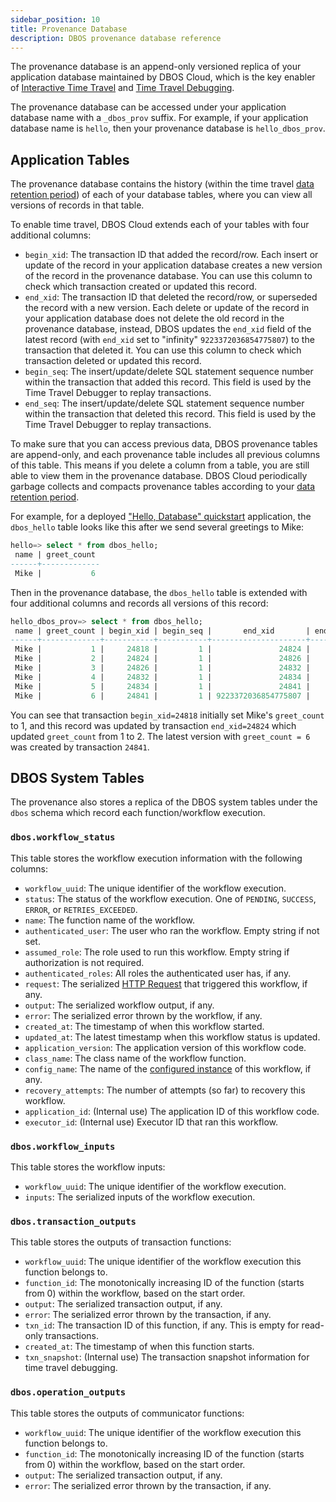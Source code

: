 ```yaml
---
sidebar_position: 10
title: Provenance Database
description: DBOS provenance database reference
---
```


The provenance database is an append-only versioned replica of your application database maintained by DBOS Cloud, which is the key enabler of [Interactive Time Travel](../cloud-tutorials/interactive-timetravel.md) and [Time Travel Debugging](../cloud-tutorials/timetravel-debugging.md).

The provenance database can be accessed under your application database name with a `_dbos_prov` suffix. For example, if your application database name is `hello`, then your provenance database is `hello_dbos_prov`.

## Application Tables
The provenance database contains the history (within the time travel [data retention period](https://www.dbos.dev/pricing)) of each of your database tables, where you can view all versions of records in that table.

To enable time travel, DBOS Cloud extends each of your tables with four additional columns:
- `begin_xid`: The transaction ID that added the record/row. Each insert or update of the record in your application database creates a new version of the record in the provenance database. You can use this column to check which transaction created or updated this record.
- `end_xid`: The transaction ID that deleted the record/row, or superseded the record with a new version. Each delete or update of the record in your application database does not delete the old record in the provenance database, instead, DBOS updates the `end_xid` field of the latest record (with `end_xid` set to "infinity" `9223372036854775807`) to the transaction that deleted it. You can use this column to check which transaction deleted or updated this record.
- `begin_seq`: The insert/update/delete SQL statement sequence number within the transaction that added this record. This field is used by the Time Travel Debugger to replay transactions.
- `end_seq`: The insert/update/delete SQL statement sequence number within the transaction that deleted this record. This field is used by the Time Travel Debugger to replay transactions.

To make sure that you can access previous data, DBOS provenance tables are append-only, and each provenance table includes all previous columns of this table.
This means if you delete a column from a table, you are still able to view them in the provenance database.
DBOS Cloud periodically garbage collects and compacts provenance tables according to your [data retention period](https://www.dbos.dev/pricing).

For example, for a deployed ["Hello, Database" quickstart](../getting-started/quickstart) application, the `dbos_hello` table looks like this after we send several greetings to Mike:

```sql
hello=> select * from dbos_hello;
 name | greet_count
------+-------------
 Mike |           6
```

Then in the provenance database, the `dbos_hello` table is extended with four additional columns and records all versions of this record:
```sql
hello_dbos_prov=> select * from dbos_hello;
 name | greet_count | begin_xid | begin_seq |       end_xid       | end_seq
------+-------------+-----------+-----------+---------------------+---------
 Mike |           1 |     24818 |         1 |               24824 |       1
 Mike |           2 |     24824 |         1 |               24826 |       1
 Mike |           3 |     24826 |         1 |               24832 |       1
 Mike |           4 |     24832 |         1 |               24834 |       1
 Mike |           5 |     24834 |         1 |               24841 |       1
 Mike |           6 |     24841 |         1 | 9223372036854775807 |       0
```

You can see that transaction `begin_xid=24818` initially set Mike's `greet_count` to 1, and this record was updated by transaction `end_xid=24824` which updated `greet_count` from 1 to 2.
The latest version with `greet_count = 6` was created by transaction `24841`.

## DBOS System Tables
The provenance also stores a replica of the DBOS system tables under the `dbos` schema which record each function/workflow execution.

### `dbos.workflow_status`

This table stores the workflow execution information with the following columns:

- `workflow_uuid`: The unique identifier of the workflow execution.
- `status`: The status of the workflow execution. One of `PENDING`, `SUCCESS`, `ERROR`, or `RETRIES_EXCEEDED`.
- `name`: The function name of the workflow.
- `authenticated_user`: The user who ran the workflow. Empty string if not set.
- `assumed_role`: The role used to run this workflow.  Empty string if authorization is not required.
- `authenticated_roles`: All roles the authenticated user has, if any.
- `request`: The serialized [HTTP Request](./contexts#ctxtrequest) that triggered this workflow, if any.
- `output`: The serialized workflow output, if any.
- `error`: The serialized error thrown by the workflow, if any.
- `created_at`: The timestamp of when this workflow started.
- `updated_at`: The latest timestamp when this workflow status is updated.
- `application_version`: The application version of this workflow code.
- `class_name`: The class name of the workflow function.
- `config_name`: The name of the [configured instance](../tutorials/configured-instances.md) of this workflow, if any.
- `recovery_attempts`: The number of attempts (so far) to recovery this workflow.
- `application_id`: (Internal use) The application ID of this workflow code.
- `executor_id`: (Internal use) Executor ID that ran this workflow.


### `dbos.workflow_inputs`
This table stores the workflow inputs:

- `workflow_uuid`: The unique identifier of the workflow execution.
- `inputs`: The serialized inputs of the workflow execution.

### `dbos.transaction_outputs`
This table stores the outputs of transaction functions:

- `workflow_uuid`: The unique identifier of the workflow execution this function belongs to.
- `function_id`: The monotonically increasing ID of the function (starts from 0) within the workflow, based on the start order.
- `output`: The serialized transaction output, if any.
- `error`: The serialized error thrown by the transaction, if any.
- `txn_id`: The transaction ID of this function, if any. This is empty for read-only transactions.
- `created_at`: The timestamp of when this function starts.
- `txn_snapshot`: (Internal use) The transaction snapshot information for time travel debugging.

### `dbos.operation_outputs`
This table stores the outputs of communicator functions:

- `workflow_uuid`: The unique identifier of the workflow execution this function belongs to.
- `function_id`: The monotonically increasing ID of the function (starts from 0) within the workflow, based on the start order.
- `output`: The serialized transaction output, if any.
- `error`: The serialized error thrown by the transaction, if any.